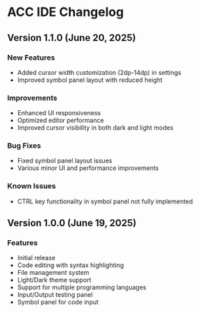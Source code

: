 # ACC IDE Changelog

## Version 1.1.0 (June 20, 2025)

### New Features
- Added cursor width customization (2dp-14dp) in settings
- Improved symbol panel layout with reduced height

### Improvements
- Enhanced UI responsiveness
- Optimized editor performance
- Improved cursor visibility in both dark and light modes

### Bug Fixes
- Fixed symbol panel layout issues
- Various minor UI and performance improvements

### Known Issues
- CTRL key functionality in symbol panel not fully implemented

## Version 1.0.0 (June 19, 2025)

### Features
- Initial release
- Code editing with syntax highlighting
- File management system
- Light/Dark theme support
- Support for multiple programming languages
- Input/Output testing panel
- Symbol panel for code input 